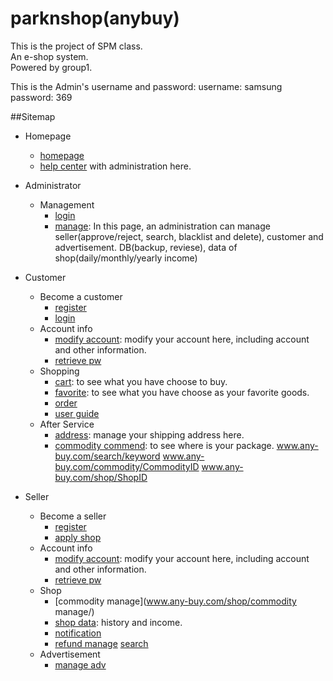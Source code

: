 parknshop(anybuy)
=========

This is the project of SPM class.  
An e-shop system.  
Powered by group1.

This is the Admin's username and password:
username: samsung
password: 369


##Sitemap
- Homepage
	- [homepage](www.any-buy.com/homepage/)
	- [help center](www.any-buy.com/help_center) with administration here.

- Administrator
	- Management
		- [login](www.any-buy.com/admin/)
		- [manage](www.any-buy.com/admin/manage/): In this page, an administration can manage seller(approve/reject, search, blacklist and delete), customer and advertisement. DB(backup, reviese), data of shop(daily/monthly/yearly income)
	
- Customer
	- Become a customer
	    - [register](www.any-buy.com/register/)
		- [login](www.any-buy.com/login/)
	- Account info
		- [modify account](www.any-buy.com/modify_customer_account/): modify your account here, including account and other information.
	    - [retrieve pw](www.any-buy.com/retrieve_pw/)
	- Shopping
		- [cart](www.any-buy.com/cart/): to see what you have choose to buy.
		- [favorite](www.any-buy.com/favorite/): to see what you have choose as your favorite goods.
		- [order](www.any-buy.com/order/)
		- [user guide](www.any-buy.com/user_guide/)
	- After Service
		- [address](www.any-buy.com/address/): manage your shipping address here.
		- [commodity commend](www.any-buy.com/commodity_commend/): to see where is your package.
 www.any-buy.com/search/keyword 
 www.any-buy.com/commodity/CommodityID 
 www.any-buy.com/shop/ShopID
- Seller
	- Become a seller
		- [register](www.any-buy.com/register/)
		- [apply shop](www.any-buy.com/apply_shop/)
	- Account info
		- [modify account](www.any-buy.com/modify_seller_account/): modify your account here, including account and other information.
	    - [retrieve pw](www.any-buy.com/retrieve_pw/)
	- Shop
		- [commodity manage](www.any-buy.com/shop/commodity manage/)
		- [shop data](www.any-buy.com/shop/data/): history and income.
		- [notification](www.any-buy.com/notification/)
		- [refund manage](www.any-buy.com/refund_manage/)
		[search](www.any-buy.com/search/keyword/)
	- Advertisement
		- [manage adv](www.any-buy.com/shop/adv/manage/)

